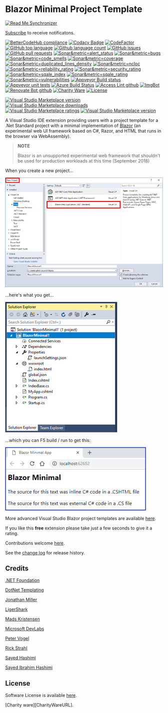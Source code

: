 # Blazor Minimal Project Template

<!--BadgesSTART-->
[![Read Me Synchronizer](https://img.shields.io/badge/-powered%20by%20read%20me%20synchronizer-brightgreen.svg)](https://github.com/GregTrevellick/ReadMeSynchronizer)
<!-- Powered by https://github.com/GregTrevellick/ReadMeSynchronizer -->

[Subscribe](https://github.com/GregTrevellick/VsixBlazorMinimalProjectTemplate/subscription) to receive notificatons.

[![BetterCodeHub compliance](https://bettercodehub.com/edge/badge/GregTrevellick/VsixBlazorMinimalProjectTemplate?branch=master)](https://bettercodehub.com/results/GregTrevellick/VsixBlazorMinimalProjectTemplate)
[![Codacy Badge](https://api.codacy.com/project/badge/Grade/40dfe21f31da4c15b679bb586776a9b3)](https://www.codacy.com/project/gtrevellick/VsixBlazorMinimalProjectTemplate/dashboard?utm_source=github.com&amp;utm_medium=referral&amp;utm_content=GregTrevellick/VsixBlazorMinimalProjectTemplate&amp;utm_campaign=Badge_Grade_Dashboard)
[![CodeFactor](https://www.codefactor.io/repository/github/GregTrevellick/VsixBlazorMinimalProjectTemplate/badge)](https://www.codefactor.io/repository/github/GregTrevellick/VsixBlazorMinimalProjectTemplate)
[![GitHub top language](https://img.shields.io/github/languages/top/GregTrevellick/VsixBlazorMinimalProjectTemplate.svg)](https://github.com/GregTrevellick/VsixBlazorMinimalProjectTemplate)
[![Github language count](https://img.shields.io/github/languages/count/GregTrevellick/VsixBlazorMinimalProjectTemplate.svg)](https://github.com/GregTrevellick/VsixBlazorMinimalProjectTemplate)
[![GitHub issues](https://img.shields.io/github/issues-raw/GregTrevellick/VsixBlazorMinimalProjectTemplate.svg)](https://github.com/GregTrevellick/VsixBlazorMinimalProjectTemplate/issues)
[![GitHub pull requests](https://img.shields.io/github/issues-pr-raw/GregTrevellick/VsixBlazorMinimalProjectTemplate.svg)](https://github.com/GregTrevellick/VsixBlazorMinimalProjectTemplate/pulls)
[![Sonar&metric=alert_status](https://sonarcloud.io/api/project_badges/measure?project=VsixBlazorMinimalProjectTemplate&metric=alert_status)](https://sonarcloud.io/dashboard?id=VsixBlazorMinimalProjectTemplate)
[![Sonar&metric=bugs](https://sonarcloud.io/api/project_badges/measure?project=VsixBlazorMinimalProjectTemplate&metric=bugs)](https://sonarcloud.io/component_measures?id=VsixBlazorMinimalProjectTemplate&metric=bugs)
[![Sonar&metric=code_smells](https://sonarcloud.io/api/project_badges/measure?project=VsixBlazorMinimalProjectTemplate&metric=code_smells)](https://sonarcloud.io/component_measures?id=VsixBlazorMinimalProjectTemplate&metric=code_smells)
[![Sonar&metric=coverage](https://sonarcloud.io/api/project_badges/measure?project=VsixBlazorMinimalProjectTemplate&metric=coverage)](https://sonarcloud.io/component_measures?id=VsixBlazorMinimalProjectTemplate&metric=Coverage)
[![Sonar&metric=duplicated_lines_density](https://sonarcloud.io/api/project_badges/measure?project=VsixBlazorMinimalProjectTemplate&metric=duplicated_lines_density)](https://sonarcloud.io/component_measures?id=VsixBlazorMinimalProjectTemplate&metric=duplicated_lines)
[![Sonar&metric=ncloc](https://sonarcloud.io/api/project_badges/measure?project=VsixBlazorMinimalProjectTemplate&metric=ncloc)](https://sonarcloud.io/component_measures?id=VsixBlazorMinimalProjectTemplate&metric=ncloc)
[![Sonar&metric=reliability_rating](https://sonarcloud.io/api/project_badges/measure?project=VsixBlazorMinimalProjectTemplate&metric=reliability_rating)](https://sonarcloud.io/component_measures?id=VsixBlazorMinimalProjectTemplate&metric=reliability_rating)
[![Sonar&metric=security_rating](https://sonarcloud.io/api/project_badges/measure?project=VsixBlazorMinimalProjectTemplate&metric=security_rating)](https://sonarcloud.io/component_measures?id=VsixBlazorMinimalProjectTemplate&metric=security_rating)
[![Sonar&metric=sqale_index](https://sonarcloud.io/api/project_badges/measure?project=VsixBlazorMinimalProjectTemplate&metric=sqale_index)](https://sonarcloud.io/component_measures?id=VsixBlazorMinimalProjectTemplate&metric=sqale_index)
[![Sonar&metric=sqale_rating](https://sonarcloud.io/api/project_badges/measure?project=VsixBlazorMinimalProjectTemplate&metric=sqale_rating)](https://sonarcloud.io/component_measures?id=VsixBlazorMinimalProjectTemplate&metric=sqale_rating)
[![Sonar&metric=vulnerabilities](https://sonarcloud.io/api/project_badges/measure?project=VsixBlazorMinimalProjectTemplate&metric=vulnerabilities)](https://sonarcloud.io/component_measures?id=VsixBlazorMinimalProjectTemplate&metric=vulnerabilities)
[![Appveyor Build status](https://ci.appveyor.com/api/projects/status/kje6fcd2r5ng44p1?svg=true)](https://ci.appveyor.com/project/GregTrevellick/VsixBlazorMinimalProjectTemplate)
[![Appveyor unit tests](https://img.shields.io/appveyor/tests/GregTrevellick/VsixBlazorMinimalProjectTemplate.svg)](https://ci.appveyor.com/project/GregTrevellick/VsixBlazorMinimalProjectTemplate/build/tests)
[![Azure Build Status](https://gregtrevellick.visualstudio.com/VsixBlazorMinimalProjectTemplate/_apis/build/status/VsixBlazorMinimalProjectTemplate)](https://gregtrevellick.visualstudio.com/VsixBlazorMinimalProjectTemplate/_build/latest?definitionId=5)
[![Access Lint github](https://img.shields.io/badge/a11y-checked-brightgreen.svg)](https://www.accesslint.com)
[![ImgBot](https://img.shields.io/badge/images-optimized-brightgreen.svg)](https://imgbot.net/)
[![Renovate Bot github](https://img.shields.io/badge/renovatebot-checked-brightgreen.svg)](https://renovatebot.com/)
[![Charity Ware](https://img.shields.io/badge/charity%20ware-thank%20you-brightgreen.svg)](https://github.com/GregTrevellick/MiscellaneousArtefacts/wiki/Charity-Ware)
[![License](https://img.shields.io/github/license/gittools/gitlink.svg)](/LICENSE.txt)

[![Visual Studio Marketplace version](https://img.shields.io/badge/-BlazorMinimalProjectTemplate-%23e2165e.svg)](https://marketplace.visualstudio.com/items?itemName=GregTrevellick.BlazorMinimalProjectTemplate)
[![Visual Studio Marketplace downloads](https://vsmarketplacebadge.apphb.com/installs/GregTrevellick.BlazorMinimalProjectTemplate.svg)](https://marketplace.visualstudio.com/items?itemName=GregTrevellick.BlazorMinimalProjectTemplate)
[![Visual Studio Marketplace ratings](https://vsmarketplacebadge.apphb.com/rating/GregTrevellick.BlazorMinimalProjectTemplate.svg)](https://marketplace.visualstudio.com/items?itemName=GregTrevellick.BlazorMinimalProjectTemplate)
[![Visual Studio Marketplace version](https://vsmarketplacebadge.apphb.com/version/GregTrevellick.BlazorMinimalProjectTemplate.svg)](https://marketplace.visualstudio.com/items?itemName=GregTrevellick.BlazorMinimalProjectTemplate)


<!--BadgesEND-->



<!--VSMM readme start-->

[GitHubRepoPullRequestsURL]: https://github.com/GregTrevellick/VsixBlazorMinimalProjectTemplate/pulls

A Visual Studio IDE extension providing users with a project template for a .Net Standard project with a minimal implementation of [Blazor](https://blazor.net/) (an experimental web UI framework based on C#, Razor, and HTML that runs in the browser via WebAssembly).

> **NOTE**
> 
>Blazor is an unsupported experimental web framework that shouldn't be used for production workloads at this time (September 2018)

When you create a new project...

![](https://github.com/GregTrevellick/VsixBlazorMinimalProjectTemplate/blob/master/Src/BlazorMinimalProjectTemplate.TemplatePackSideWaffle/Resources/screen0.png?raw=true)

...here's what you get...

![](https://github.com/GregTrevellick/VsixBlazorMinimalProjectTemplate/blob/master/Src/BlazorMinimalProjectTemplate.TemplatePackSideWaffle/Resources/screen1.png?raw=true)

...which you can F5 build / run to get this:

![](https://github.com/GregTrevellick/VsixBlazorMinimalProjectTemplate/blob/master/Src/BlazorMinimalProjectTemplate.TemplatePackSideWaffle/Resources/screen2.png?raw=true)

More advanced Visual Studio Blazor project templates are available [here](https://marketplace.visualstudio.com/items?itemName=aspnet.blazor).

If you like this **free** extension please take just a few seconds to give it a rating.

Contributions welcome [here][GitHubRepoPullRequestsURL].

See the [change log](CHANGELOG.md) for release history.

<!--VSMM readme end-->

## Credits

[.NET Foundation](https://github.com/dotnet/templating/issues/1209)

[DotNet Templating](https://github.com/dotnet/templating/wiki)

[Jonathan Miller](https://msdn.microsoft.com/magazine/mt829752?MC=MSAzure&MC=DevOps&MC=Vstudio&MC=Testing&MC=CSHARP&f=255&MSPPError=-2147217396)

[LigerShark](https://github.com/ligershark/sidewafflev2/issues/31)

[Mads Kristensen](https://github.com/madskristensen/TemplateCreator)

[Microsoft DevLabs](https://marketplace.visualstudio.com/items?itemName=aspnet.blazor)

[Peter Vogel](https://visualstudiomagazine.com/articles/2018/09/01/integrating-javascript-csharp.aspx?platform=hootsuite&m=1)

[Rick Strahl](https://weblog.west-wind.com/posts/2018/Jul/31/Web-Assembly-and-Blazor-Reassembling-the-Web)

[Sayed Hashimi](https://www.youtube.com/watch?v=g6az_N95dVM&feature=youtu.be)

[Sayed Ibrahim Hashimi](https://blogs.msdn.microsoft.com/dotnet/2017/04/02/how-to-create-your-own-templates-for-dotnet-new/)

## License

Software License is available [here](/LICENSE.txt).

[Charity ware][CharityWareURL].
